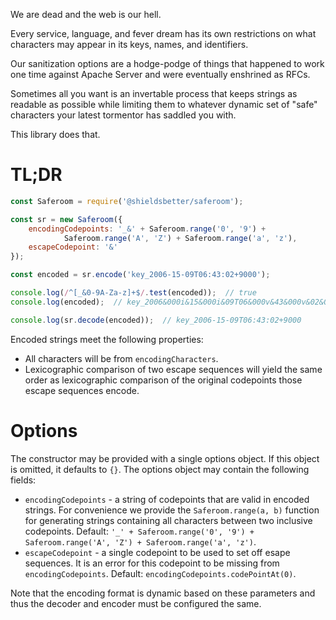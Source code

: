 We are dead and the web is our hell.

Every service, language, and fever dream has its own restrictions on what
characters may appear in its keys, names, and identifiers.

Our sanitization options are a hodge-podge of things that happened to work
one time against Apache Server and were eventually enshrined as RFCs.

Sometimes all you want is an invertable process that keeps strings as readable
as possible while limiting them to whatever dynamic set of "safe" characters
your latest tormentor has saddled you with.

This library does that.

# TL;DR

```javascript
const Saferoom = require('@shieldsbetter/saferoom');

const sr = new Saferoom({
    encodingCodepoints: '_&' + Saferoom.range('0', '9') +
            Saferoom.range('A', 'Z') + Saferoom.range('a', 'z'),
    escapeCodepoint: '&'
});

const encoded = sr.encode('key_2006-15-09T06:43:02+9000');

console.log(/^[_&0-9A-Za-z]+$/.test(encoded));  // true
console.log(encoded);  // key_2006&000i&15&000i&09T06&000v&43&000v&02&000g&9000

console.log(sr.decode(encoded));  // key_2006-15-09T06:43:02+9000
```

Encoded strings meet the following properties:

* All characters will be from `encodingCharacters`.
* Lexicographic comparison of two escape sequences will yield the same order as
  lexicographic comparison of the original codepoints those escape sequences
  encode.

# Options

The constructor may be provided with a single options object.  If this object is
omitted, it defaults to `{}`.  The options object may contain the following
fields:

* `encodingCodepoints` - a string of codepoints that are valid in encoded
  strings.  For convenience we provide the `Saferoom.range(a, b)` function for
  generating strings containing all characters between two inclusive codepoints.
  Default: `'_' + Saferoom.range('0', '9') + Saferoom.range('A', 'Z') +
  Saferoom.range('a', 'z')`.
* `escapeCodepoint` - a single codepoint to be used to set off esape sequences.
  It is an error for this codepoint to be missing from `encodingCodepoints`.
  Default: `encodingCodepoints.codePointAt(0)`.
  
Note that the encoding format is dynamic based on these parameters and thus
the decoder and encoder must be configured the same.
